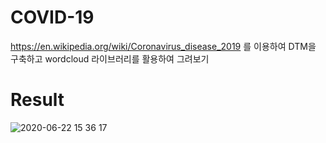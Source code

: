 # COVID-19

https://en.wikipedia.org/wiki/Coronavirus_disease_2019 를 이용하여 DTM을 구축하고 wordcloud 라이브러리를 활용하여 그려보기
# Result
![2020-06-22 15 36 17](https://user-images.githubusercontent.com/33794732/85256843-ccfaa700-b49f-11ea-9ba9-95c55c36161e.gif)
